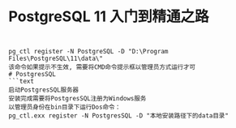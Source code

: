 # PostgreSQL 11 入门到精通之路
##
```text

pg_ctl register -N PostgreSQL -D "D:\Program Files\PostgreSQL\11\data\"
该命令如果提示不生效, 需要将CMD命令提示框以管理员方式运行才可
# PostgresSQL
```text
启动PostgresSQL服务器
安装完成需要将PostgresSQL注册为Windows服务
以管理员身份在bin目录下运行Dos命令：
pg_ctl.exx register -N PostgresSQL -D "本地安装路径下的data目录"

```
